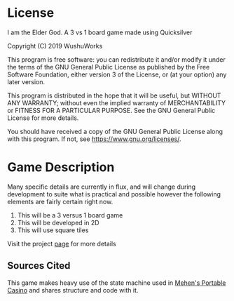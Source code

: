 # License

I am the Elder God. A 3 vs 1 board game made using Quicksilver

Copyright (C) 2019  WushuWorks

This program is free software: you can redistribute it and/or modify
it under the terms of the GNU General Public License as published by
the Free Software Foundation, either version 3 of the License, or
(at your option) any later version.

This program is distributed in the hope that it will be useful,
but WITHOUT ANY WARRANTY; without even the implied warranty of
MERCHANTABILITY or FITNESS FOR A PARTICULAR PURPOSE.  See the
GNU General Public License for more details.

You should have received a copy of the GNU General Public License
along with this program.  If not, see <https://www.gnu.org/licenses/>.

# Game Description

Many specific details are currently in flux, and will change during development to suite
 what is practical and possible however the following elements are fairly certain right now.

1. This will be a 3 versus 1 board game
2. This will be developed in 2D
3. This will use square tiles

Visit the project [page](https://www.wushuworks.com/projects/i-am-the-elder-god) for more details

## Sources Cited

This game makes heavy use of the state machine used in [Mehen's Portable Casino](https://github.com/OtherAesop/mehens_portable_casino)
and shares structure and code with it.